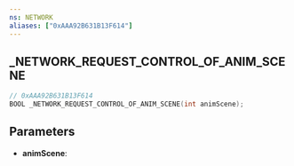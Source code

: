 ```yaml
---
ns: NETWORK
aliases: ["0xAAA92B631B13F614"]
---
```

## _NETWORK_REQUEST_CONTROL_OF_ANIM_SCENE

```c
// 0xAAA92B631B13F614
BOOL _NETWORK_REQUEST_CONTROL_OF_ANIM_SCENE(int animScene);
```

## Parameters
* **animScene**:
